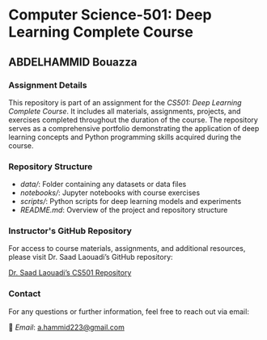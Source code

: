 # Computer Science-501: Deep Learning Complete Course

## ABDELHAMMID Bouazza

### Assignment Details

This repository is part of an assignment for the *CS501: Deep Learning Complete Course*. It includes all materials, assignments, projects, and exercises completed throughout the duration of the course. The repository serves as a comprehensive portfolio demonstrating the application of deep learning concepts and Python programming skills acquired during the course.

### Repository Structure

- *data/*: Folder containing any datasets or data files
- *notebooks/*: Jupyter notebooks with course exercises
- *scripts/*: Python scripts for deep learning models and experiments
- *README.md*: Overview of the project and repository structure

### Instructor's GitHub Repository

For access to course materials, assignments, and additional resources, please visit Dr. Saad Laouadi’s GitHub repository:

[Dr. Saad Laouadi’s CS501 Repository](https://github.com/dr-saad-la/CS501-Deep-Learning-Complete-Course)

### Contact

For any questions or further information, feel free to reach out via email:

📧 *Email*: [a.hammid223@gmail.com](mailto:a.hammid223@gmail.com)
